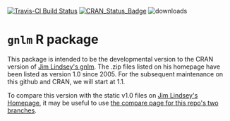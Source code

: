 
<!-- README.md is generated from README.Rmd. Please edit README.Rmd -->
[![Travis-CI Build Status](https://travis-ci.org/swihart/gnlm.svg?branch=master)](https://travis-ci.org/swihart/gnlm) [![CRAN\_Status\_Badge](http://www.r-pkg.org/badges/version/gnlm)](https://cran.r-project.org/package=gnlm) ![downloads](http://cranlogs.r-pkg.org/badges/grand-total/gnlm)

`gnlm` R package
================

This package is intended to be the developmental version to the CRAN version of [Jim Lindsey's gnlm](http://www.commanster.eu/rcode.html). The .zip files listed on his homepage have been listed as version 1.0 since 2005. For the subsequent maintenance on this github and CRAN, we will start at 1.1.

To compare this version with the static v1.0 files on [Jim Lindsey's Homepage](http://www.commanster.eu/rcode.html), it may be useful to use [the compare page for this repo's two branches](https://github.com/swihart/gnlm/compare/jim-lindsey-homepage-version-1.0...master?diff=split&name=master).
